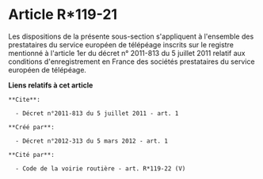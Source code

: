 # Article R*119-21

Les dispositions de la présente sous-section s'appliquent à l'ensemble des prestataires du service européen de télépéage
inscrits sur le registre mentionné à l'article 1er du décret n° 2011-813 du 5 juillet 2011 relatif aux conditions
d'enregistrement en France des sociétés prestataires du service européen de télépéage.

**Liens relatifs à cet article**

	**Cite**:

	  - Décret n°2011-813 du 5 juillet 2011 - art. 1

	**Créé par**:

	  - Décret n°2012-313 du 5 mars 2012 - art. 1

	**Cité par**:

	  - Code de la voirie routière - art. R*119-22 (V)
